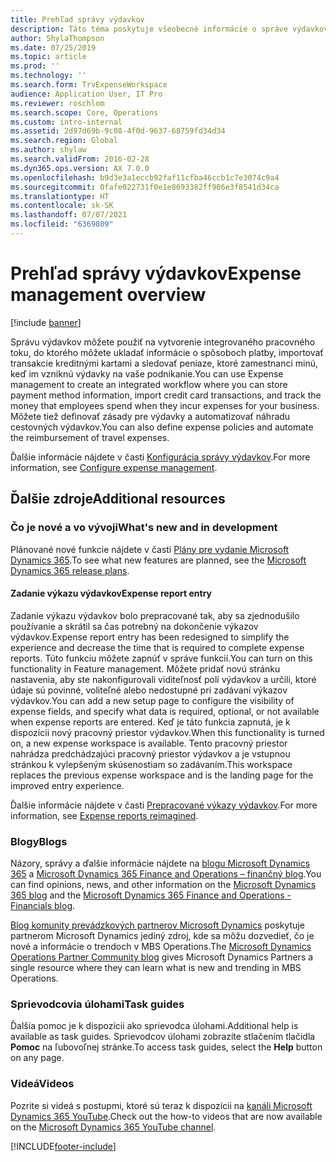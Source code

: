 ```yaml
---
title: Prehľad správy výdavkov
description: Táto téma poskytuje všeobecné informácie o správe výdavkov a odkazy na ďalšie zdroje. Správu výdavkov môžete použiť na vytvorenie integrovaného pracovného toku, do ktorého môžete ukladať informácie o spôsoboch platby, importovať transakcie kreditnými kartami a sledovať peniaze, ktoré zamestnanci minú, keď im vzniknú výdavky na vaše podnikanie.
author: ShylaThompson
ms.date: 07/25/2019
ms.topic: article
ms.prod: ''
ms.technology: ''
ms.search.form: TrvExpenseWorkspace
audience: Application User, IT Pro
ms.reviewer: roschlom
ms.search.scope: Core, Operations
ms.custom: intro-internal
ms.assetid: 2d97d69b-9c08-4f0d-9637-68759fd34d34
ms.search.region: Global
ms.author: shylaw
ms.search.validFrom: 2016-02-28
ms.dyn365.ops.version: AX 7.0.0
ms.openlocfilehash: b9d3e3a1eccb92faf11cfba46ccb1c7e3074c9a4
ms.sourcegitcommit: 0fafe022731f0e1e8693382ff906e3f8541d34ca
ms.translationtype: HT
ms.contentlocale: sk-SK
ms.lasthandoff: 07/07/2021
ms.locfileid: "6369809"
---
```

# <a name="expense-management-overview"></a><span data-ttu-id="f0f3c-104">Prehľad správy výdavkov</span><span class="sxs-lookup"><span data-stu-id="f0f3c-104">Expense management overview</span></span>

[!include [banner](../includes/banner.md)]

<span data-ttu-id="f0f3c-105">Správu výdavkov môžete použiť na vytvorenie integrovaného pracovného toku, do ktorého môžete ukladať informácie o spôsoboch platby, importovať transakcie kreditnými kartami a sledovať peniaze, ktoré zamestnanci minú, keď im vzniknú výdavky na vaše podnikanie.</span><span class="sxs-lookup"><span data-stu-id="f0f3c-105">You can use Expense management to create an integrated workflow where you can store payment method information, import credit card transactions, and track the money that employees spend when they incur expenses for your business.</span></span> <span data-ttu-id="f0f3c-106">Môžete tiež definovať zásady pre výdavky a automatizovať náhradu cestovných výdavkov.</span><span class="sxs-lookup"><span data-stu-id="f0f3c-106">You can also define expense policies and automate the reimbursement of travel expenses.</span></span>

<span data-ttu-id="f0f3c-107">Ďalšie informácie nájdete v časti [Konfigurácia správy výdavkov](plan-expense-management.md).</span><span class="sxs-lookup"><span data-stu-id="f0f3c-107">For more information, see [Configure expense management](plan-expense-management.md).</span></span>

## <a name="additional-resources"></a><span data-ttu-id="f0f3c-108">Ďalšie zdroje</span><span class="sxs-lookup"><span data-stu-id="f0f3c-108">Additional resources</span></span>

### <a name="whats-new-and-in-development"></a><span data-ttu-id="f0f3c-109">Čo je nové a vo vývoji</span><span class="sxs-lookup"><span data-stu-id="f0f3c-109">What's new and in development</span></span>

<span data-ttu-id="f0f3c-110">Plánované nové funkcie nájdete v časti [Plány pre vydanie Microsoft Dynamics 365](/dynamics365/release-plans/).</span><span class="sxs-lookup"><span data-stu-id="f0f3c-110">To see what new features are planned, see the [Microsoft Dynamics 365 release plans](/dynamics365/release-plans/).</span></span>

#### <a name="expense-report-entry"></a><span data-ttu-id="f0f3c-111">Zadanie výkazu výdavkov</span><span class="sxs-lookup"><span data-stu-id="f0f3c-111">Expense report entry</span></span>

<span data-ttu-id="f0f3c-112">Zadanie výkazu výdavkov bolo prepracované tak, aby sa zjednodušilo používanie a skrátil sa čas potrebný na dokončenie výkazov výdavkov.</span><span class="sxs-lookup"><span data-stu-id="f0f3c-112">Expense report entry has been redesigned to simplify the experience and decrease the time that is required to complete expense reports.</span></span> <span data-ttu-id="f0f3c-113">Túto funkciu môžete zapnúť v správe funkcií.</span><span class="sxs-lookup"><span data-stu-id="f0f3c-113">You can turn on this functionality in Feature management.</span></span> <span data-ttu-id="f0f3c-114">Môžete pridať novú stránku nastavenia, aby ste nakonfigurovali viditeľnosť polí výdavkov a určili, ktoré údaje sú povinné, voliteľné alebo nedostupné pri zadávaní výkazov výdavkov.</span><span class="sxs-lookup"><span data-stu-id="f0f3c-114">You can add a new setup page to configure the visibility of expense fields, and specify what data is required, optional, or not available when expense reports are entered.</span></span> <span data-ttu-id="f0f3c-115">Keď je táto funkcia zapnutá, je k dispozícii nový pracovný priestor výdavkov.</span><span class="sxs-lookup"><span data-stu-id="f0f3c-115">When this functionality is turned on, a new expense workspace is available.</span></span> <span data-ttu-id="f0f3c-116">Tento pracovný priestor nahrádza predchádzajúci pracovný priestor výdavkov a je vstupnou stránkou k vylepšeným skúsenostiam so zadávaním.</span><span class="sxs-lookup"><span data-stu-id="f0f3c-116">This workspace replaces the previous expense workspace and is the landing page for the improved entry experience.</span></span>

<span data-ttu-id="f0f3c-117">Ďalšie informácie nájdete v časti [Prepracované výkazy výdavkov](ExpenseWorkspaceNew.md).</span><span class="sxs-lookup"><span data-stu-id="f0f3c-117">For more information, see [Expense reports reimagined](ExpenseWorkspaceNew.md).</span></span>

### <a name="blogs"></a><span data-ttu-id="f0f3c-118">Blogy</span><span class="sxs-lookup"><span data-stu-id="f0f3c-118">Blogs</span></span>

<span data-ttu-id="f0f3c-119">Názory, správy a ďalšie informácie nájdete na [blogu Microsoft Dynamics 365](https://community.dynamics.com/b/msftdynamicsblog?c=Enterprise) a [Microsoft Dynamics 365 Finance and Operations – finančný blog](https://community.dynamics.com/365/financeandoperations/b/financials).</span><span class="sxs-lookup"><span data-stu-id="f0f3c-119">You can find opinions, news, and other information on the [Microsoft Dynamics 365 blog](https://community.dynamics.com/b/msftdynamicsblog?c=Enterprise) and the [Microsoft Dynamics 365 Finance and Operations - Financials blog](https://community.dynamics.com/365/financeandoperations/b/financials).</span></span>

<span data-ttu-id="f0f3c-120">[Blog komunity prevádzkových partnerov Microsoft Dynamics](https://community.dynamics.com/partner/b/operationspartnercommunityblog) poskytuje partnerom Microsoft Dynamics jediný zdroj, kde sa môžu dozvedieť, čo je nové a informácie o trendoch v MBS Operations.</span><span class="sxs-lookup"><span data-stu-id="f0f3c-120">The [Microsoft Dynamics Operations Partner Community blog](https://community.dynamics.com/partner/b/operationspartnercommunityblog) gives Microsoft Dynamics Partners a single resource where they can learn what is new and trending in MBS Operations.</span></span>

### <a name="task-guides"></a><span data-ttu-id="f0f3c-121">Sprievodcovia úlohami</span><span class="sxs-lookup"><span data-stu-id="f0f3c-121">Task guides</span></span>

<span data-ttu-id="f0f3c-122">Ďalšia pomoc je k dispozícii ako sprievodca úlohami.</span><span class="sxs-lookup"><span data-stu-id="f0f3c-122">Additional help is available as task guides.</span></span> <span data-ttu-id="f0f3c-123">Sprievodcov úlohami zobrazíte stlačením tlačidla **Pomoc** na ľubovoľnej stránke.</span><span class="sxs-lookup"><span data-stu-id="f0f3c-123">To access task guides, select the **Help** button on any page.</span></span>

### <a name="videos"></a><span data-ttu-id="f0f3c-124">Videá</span><span class="sxs-lookup"><span data-stu-id="f0f3c-124">Videos</span></span>

<span data-ttu-id="f0f3c-125">Pozrite si videá s postupmi, ktoré sú teraz k dispozícii na [kanáli Microsoft Dynamics 365 YouTube](https://www.youtube.com/channel/UCJGCg4rB3QSs8y_1FquelBQ).</span><span class="sxs-lookup"><span data-stu-id="f0f3c-125">Check out the how-to videos that are now available on the [Microsoft Dynamics 365 YouTube channel](https://www.youtube.com/channel/UCJGCg4rB3QSs8y_1FquelBQ).</span></span>


[!INCLUDE[footer-include](../includes/footer-banner.md)]